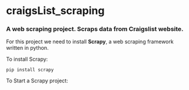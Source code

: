 # craigsList_scraping
 ### A web scraping project. Scraps data from Craigslist website.

For this project we need to install **Scrapy**, a web scraping framework written in python.

To install Scrapy:
```
pip install scrapy
```

To Start a Scrapy project:
